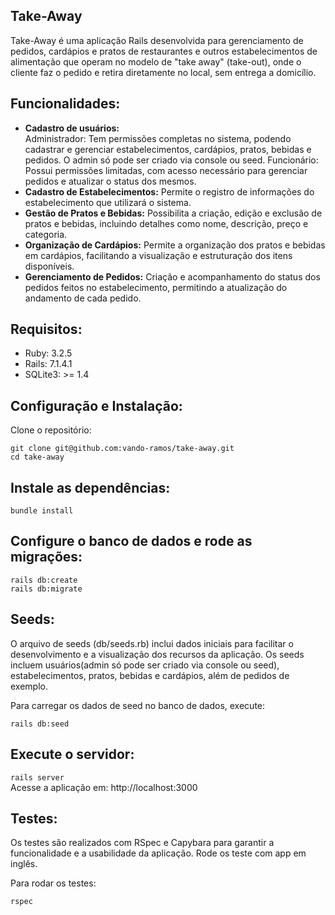 Take-Away
-
Take-Away é uma aplicação Rails desenvolvida para gerenciamento de pedidos, cardápios e pratos de restaurantes e outros estabelecimentos de alimentação que operam no modelo de "take away" (take-out), onde o cliente faz o pedido e retira diretamente no local, sem entrega a domicílio.

Funcionalidades:
-
- **Cadastro de usuários:**  
  Administrador: Tem permissões completas no sistema, podendo cadastrar e gerenciar estabelecimentos, cardápios, pratos, bebidas e pedidos. O admin só pode ser criado via console ou seed. 
  Funcionário: Possui permissões limitadas, com acesso necessário para gerenciar pedidos e atualizar o status dos mesmos.  
- **Cadastro de Estabelecimentos:** Permite o registro de informações do estabelecimento que utilizará o sistema.  
- **Gestão de Pratos e Bebidas:** Possibilita a criação, edição e exclusão de pratos e bebidas, incluindo detalhes como nome, descrição, preço e categoria.  
- **Organização de Cardápios:** Permite a organização dos pratos e bebidas em cardápios, facilitando a visualização e estruturação dos itens disponíveis.  
- **Gerenciamento de Pedidos:** Criação e acompanhamento do status dos pedidos feitos no estabelecimento, permitindo a atualização do andamento de cada pedido.  

Requisitos:
-
- Ruby: 3.2.5  
- Rails: 7.1.4.1  
- SQLite3: >= 1.4  
  
Configuração e Instalação:
-
Clone o repositório:

```git clone git@github.com:vando-ramos/take-away.git```  
```cd take-away```  

Instale as dependências:
-
```bundle install```  

Configure o banco de dados e rode as migrações:
-
```rails db:create```  
```rails db:migrate```  

Seeds:  
-
O arquivo de seeds (db/seeds.rb) inclui dados iniciais para facilitar o desenvolvimento e a visualização dos recursos da aplicação. Os seeds incluem usuários(admin só pode ser criado via console ou seed), estabelecimentos, pratos, bebidas e cardápios, além de pedidos de exemplo.  

Para carregar os dados de seed no banco de dados, execute:  

```rails db:seed```  

Execute o servidor:  
-
```rails server```  
Acesse a aplicação em: http://localhost:3000  

Testes:  
-
Os testes são realizados com RSpec e Capybara para garantir a funcionalidade e a usabilidade da aplicação. Rode os teste com app em inglês.

Para rodar os testes:  

```rspec```  

